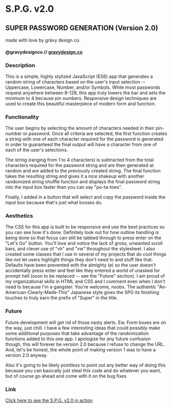# S.P.G. v2.0
## SUPER PASSWORD GENERATION (Version 2.0)
made with love by grävy design co.
#### @gravydesignco // [gravydesign.co](https://www.gravydesign.co)

### Description
This is a simple, highly stylized JavaScript (ES6) app that generates a random string of characters based on the user's input selection -- Uppercase, Lowercase, Number, and/or Symbols. While most passwords request anywhere between 8-128, this app truly lowers the bar and sets the minimum to 4 because pin numbers. Responsive design techniques are used to create this beautiful masterpiece of modern form and function.

### Functionality
The user begins by selecting the amount of characters needed in their pin-number or password. Once all criteria are selected, the first function creates a string with one of each character required for the password is generated in order to guaranteed the final output will have a character from one of each of the user's selections.

The string (ranging from 1 to 4 characters) is subtracted from the total characters required for the password string and are then generated at random and are added to the previously created string. The final function takes the resulting string and gives it a nice shakeup with another randomized string shuffle function and displays the final password string into the input box faster than you can say "po-ta-toes".

Finally, I added in a button that will select and copy the password inside the input box because that's just what bosses do.

### Aesthetics
The CSS for this app is built to be responsive and use the best practices so you can see how it's done. Definitely look out for how outline handling is being done so that focus can still be tabbed through to press enter on the "Let's Go" button. You'll love and notice the lack of gross, unwanted scroll bars, and clever use of "vh" and "vw" throughout the stylesheet. I also created some classes that I use in several of my projects that do cool things like not let users highlight things they don't need to and stuff like that. Defaults have been prevented with the almighty (e) so the user doesn't accidentally press enter and feel like they entered a world of unasked for prompt hell (soon to be replaced -- see the "Future" section). I am proud of my organizational skills in HTML and CSS and I comment even when I don't need to because I'm a gangster. You're welcome, noobs. The authentic "An-American-Clearly-Made-This" Japanese style gives the SPG its finishing touches to truly earn the prefix of "Super" in the title.

### Future
Future development will get rid of those nasty alerts. Ew. Form boxes are on the way, just chill. I have a few interesting ideas that could possibly make some additional purposes that take advantage of the randomization functions added to this one app. I apologize for any future confusion though, this will forever be version 2.0 because I refuse to change the URL. And, let's be honest, the whole point of making version 1 was to have a version 2.0 anyway.

Also it's going to be likely pointless to point out any better way of doing this because you can basically just steal this code and do whatever you want, but of course go ahead and come with it on the bug fixes

### Link
[Click here to see the S.P.G. v2.0 in action](https://gravyhtx.github.io/SPG-v2/)
